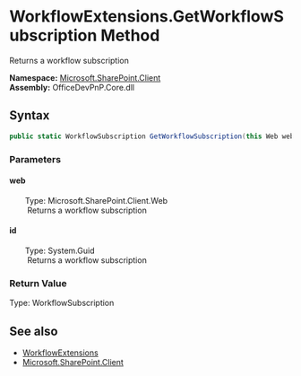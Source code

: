 # WorkflowExtensions.GetWorkflowSubscription Method  
 Returns a workflow subscription   

**Namespace:** [Microsoft.SharePoint.Client](Microsoft.SharePoint.Client.md)  
**Assembly:** OfficeDevPnP.Core.dll  
## Syntax
```C#
public static WorkflowSubscription GetWorkflowSubscription(this Web web, Guid id)
```
### Parameters
#### web  
&emsp;&emsp;Type: Microsoft.SharePoint.Client.Web  
&emsp;&emsp; Returns a workflow subscription   

  

#### id  
&emsp;&emsp;Type: System.Guid  
&emsp;&emsp; Returns a workflow subscription   

  

### Return Value
Type: WorkflowSubscription  
  


## See also
- [WorkflowExtensions](Microsoft.SharePoint.Client.WorkflowExtensions.md) 
- [Microsoft.SharePoint.Client](Microsoft.SharePoint.Client.md) 
